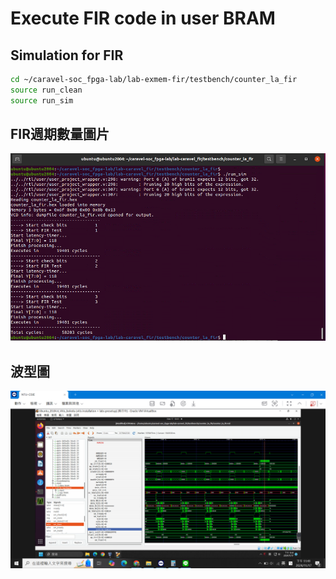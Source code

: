 # Execute FIR code in user BRAM

## Simulation for FIR
```sh
cd ~/caravel-soc_fpga-lab/lab-exmem-fir/testbench/counter_la_fir
source run_clean
source run_sim
```

## FIR週期數量圖片

![FIR週期數量](result/FIR週期數量.png)

## 波型圖

![波型圖](result/波型圖.png)
